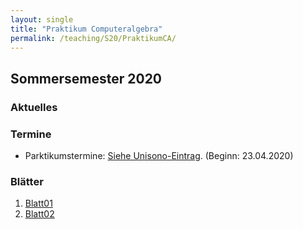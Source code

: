 ```yaml
---
layout: single
title: "Praktikum Computeralgebra"
permalink: /teaching/S20/PraktikumCA/
---
```


## Sommersemester 2020

### Aktuelles

### Termine

* Parktikumstermine: [Siehe Unisono-Eintrag](https://unisono.uni-siegen.de/qisserver/pages/cm/exa/examEventOverviewOwn/showOverview.xhtml?_flowId=examEventOverviewOwn-flow&_flowExecutionKey=e2s3). (Beginn: 23.04.2020)

### Blätter

1. [Blatt01](http://www.algebra.mathematik.uni-siegen.de/barakat/Lehre/SS20/Praktikum/Uebungen/blatt01.pdf)
2. [Blatt02](http://www.algebra.mathematik.uni-siegen.de/barakat/Lehre/SS20/Praktikum/Uebungen/blatt02.pdf)

